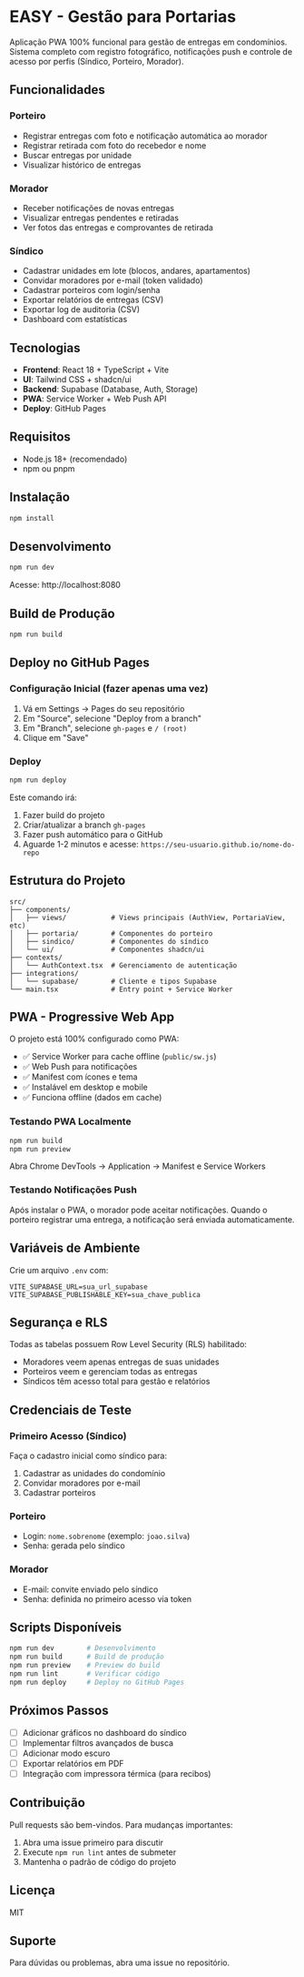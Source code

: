 # EASY - Gestão para Portarias

Aplicação PWA 100% funcional para gestão de entregas em condomínios. Sistema completo com registro fotográfico, notificações push e controle de acesso por perfis (Síndico, Porteiro, Morador).

## Funcionalidades

### Porteiro
- Registrar entregas com foto e notificação automática ao morador
- Registrar retirada com foto do recebedor e nome
- Buscar entregas por unidade
- Visualizar histórico de entregas

### Morador
- Receber notificações de novas entregas
- Visualizar entregas pendentes e retiradas
- Ver fotos das entregas e comprovantes de retirada

### Síndico
- Cadastrar unidades em lote (blocos, andares, apartamentos)
- Convidar moradores por e-mail (token validado)
- Cadastrar porteiros com login/senha
- Exportar relatórios de entregas (CSV)
- Exportar log de auditoria (CSV)
- Dashboard com estatísticas

## Tecnologias

- **Frontend**: React 18 + TypeScript + Vite
- **UI**: Tailwind CSS + shadcn/ui
- **Backend**: Supabase (Database, Auth, Storage)
- **PWA**: Service Worker + Web Push API
- **Deploy**: GitHub Pages

## Requisitos

- Node.js 18+ (recomendado)
- npm ou pnpm

## Instalação

```bash
npm install
```

## Desenvolvimento

```bash
npm run dev
```

Acesse: http://localhost:8080

## Build de Produção

```bash
npm run build
```

## Deploy no GitHub Pages

### Configuração Inicial (fazer apenas uma vez)

1. Vá em Settings → Pages do seu repositório
2. Em "Source", selecione "Deploy from a branch"
3. Em "Branch", selecione `gh-pages` e `/ (root)`
4. Clique em "Save"

### Deploy

```bash
npm run deploy
```

Este comando irá:
1. Fazer build do projeto
2. Criar/atualizar a branch `gh-pages`
3. Fazer push automático para o GitHub
4. Aguarde 1-2 minutos e acesse: `https://seu-usuario.github.io/nome-do-repo`

## Estrutura do Projeto

```
src/
├── components/
│   ├── views/           # Views principais (AuthView, PortariaView, etc)
│   ├── portaria/        # Componentes do porteiro
│   ├── sindico/         # Componentes do síndico
│   └── ui/              # Componentes shadcn/ui
├── contexts/
│   └── AuthContext.tsx  # Gerenciamento de autenticação
├── integrations/
│   └── supabase/        # Cliente e tipos Supabase
└── main.tsx             # Entry point + Service Worker
```

## PWA - Progressive Web App

O projeto está 100% configurado como PWA:

- ✅ Service Worker para cache offline (`public/sw.js`)
- ✅ Web Push para notificações
- ✅ Manifest com ícones e tema
- ✅ Instalável em desktop e mobile
- ✅ Funciona offline (dados em cache)

### Testando PWA Localmente

```bash
npm run build
npm run preview
```

Abra Chrome DevTools → Application → Manifest e Service Workers

### Testando Notificações Push

Após instalar o PWA, o morador pode aceitar notificações. Quando o porteiro registrar uma entrega, a notificação será enviada automaticamente.

## Variáveis de Ambiente

Crie um arquivo `.env` com:

```env
VITE_SUPABASE_URL=sua_url_supabase
VITE_SUPABASE_PUBLISHABLE_KEY=sua_chave_publica
```

## Segurança e RLS

Todas as tabelas possuem Row Level Security (RLS) habilitado:
- Moradores veem apenas entregas de suas unidades
- Porteiros veem e gerenciam todas as entregas
- Síndicos têm acesso total para gestão e relatórios

## Credenciais de Teste

### Primeiro Acesso (Síndico)
Faça o cadastro inicial como síndico para:
1. Cadastrar as unidades do condomínio
2. Convidar moradores por e-mail
3. Cadastrar porteiros

### Porteiro
- Login: `nome.sobrenome` (exemplo: `joao.silva`)
- Senha: gerada pelo síndico

### Morador
- E-mail: convite enviado pelo síndico
- Senha: definida no primeiro acesso via token

## Scripts Disponíveis

```bash
npm run dev        # Desenvolvimento
npm run build      # Build de produção
npm run preview    # Preview do build
npm run lint       # Verificar código
npm run deploy     # Deploy no GitHub Pages
```

## Próximos Passos

- [ ] Adicionar gráficos no dashboard do síndico
- [ ] Implementar filtros avançados de busca
- [ ] Adicionar modo escuro
- [ ] Exportar relatórios em PDF
- [ ] Integração com impressora térmica (para recibos)

## Contribuição

Pull requests são bem-vindos. Para mudanças importantes:
1. Abra uma issue primeiro para discutir
2. Execute `npm run lint` antes de submeter
3. Mantenha o padrão de código do projeto

## Licença

MIT

## Suporte

Para dúvidas ou problemas, abra uma issue no repositório.
